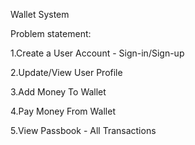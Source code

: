 Wallet System

Problem statement:


1.Create a User Account - Sign-in/Sign-up

2.Update/View User Profile

3.Add Money To Wallet

4.Pay Money From Wallet

5.View Passbook - All Transactions
